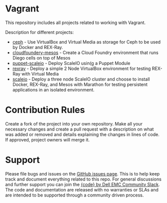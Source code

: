 # Vagrant
This repository includes all projects related to working with Vagrant.

Description for different projects:

 - [ceph](/ceph) - Use VirtualBox and Virtual Media as storage for
 Ceph to be used by Docker and REX-Ray.
 - [cloudfoundery-mesos](/cloudfoundery-mesos) - Create a Cloud Foundry environment
 that runs Diego cells on top of Mesos
 - [puppet-scaleio](/puppet-scaleio) - Deploy ScaleIO usin(g a Puppet Module
 - [rexray](/rexray) - Deploy a simple 2 Node VirtualBox environment for testing REX-Ray with Virtual Media
 - [scaleio](/scaleio) - Deploy a three node ScaleIO cluster and choose to install Docker, REX-Ray, and Mesos with Marathon for testing persistent applications in an isolated environment.

# Contribution Rules

Create a fork of the project into your own repository. Make all your necessary changes and create a pull request with a description on what was added or removed and details explaining the changes in lines of code. If approved, project owners will merge it.

# Support

Please file bugs and issues on the [GitHub issues page](https://github.com/codedellemc/vagrant/issues). This is to help keep track and document everything related to this repo. For general discussions and further support you can join the [{code} by Dell EMC Community Slack](http://community.codedellemc.com/). The code and documentation are released with no warranties or SLAs and are intended to be supported through a community driven process.
